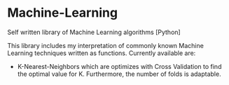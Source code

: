 # Machine-Learning
Self written library of Machine Learning algorithms [Python]

This library includes my interpretation of commonly known Machine Learning techniques written as functions. Currently available are:

- K-Nearest-Neighbors which are optimizes with Cross Validation to find the optimal value for K. Furthermore, the number of    folds is adaptable.
